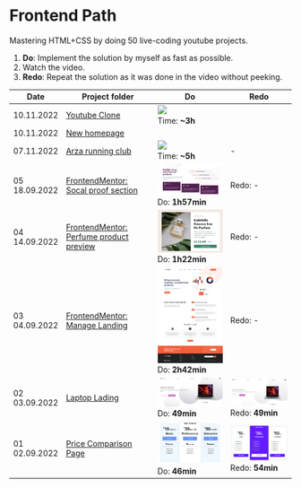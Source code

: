 # Frontend Path

Mastering HTML+CSS by doing 50 live-coding youtube projects. 

1. **Do**: Implement the solution by myself as fast as possible. 
2. Watch the video.
3. **Redo**: Repeat the solution as it was done in the video without peeking.

| Date                | Project folder                                               | Do                                                           | Redo                                                         |
| ------------------- | ------------------------------------------------------------ | ------------------------------------------------------------ | ------------------------------------------------------------ |
| 10.11.2022          | [Youtube Clone](fr08_youtube_clone)                          | ![](D:\workspace\html\frontend-path-50\fr08_youtube_clone\do\result.png)<br />Time: **~3h** |                                                              |
| 10.11.2022          | [New homepage](fr07_new_homepage_main)                       |                                                              |                                                              |
| 07.11.2022          | [Arza running club](fr06_arza)                               | ![](D:\workspace\html\frontend-path-50\fr06_arza\result.png)<br />Time: **~5h** | -                                                            |
| 05<br />18.09.2022  | [FrontendMentor: Socal proof section](fr05_fm_social_proof_section) | <img src="fr05_fm_social_proof_section/do/result.png" style="width:300px" /><br />Do: **1h57min** | Redo: -                                                      |
| 04<br />14.09.2022  | [FrontendMentor: Perfume product preview](fr04_fm_product_preview) | <img src="fr04_fm_product_preview/do/result.png" style="width:300px" /><br />Do: **1h22min** | Redo: -                                                      |
| 03 <br />04.09.2022 | [FrontendMentor: Manage Landing](fr03_fm_manage_landing_orange) | <img src="fr03_fm_manage_landing_orange/do/result.png" style="width:300px" /> <br />Do: **2h42min** | Redo: -                                                      |
| 02 <br />03.09.2022 | [Laptop Lading](fr02_laptop_landing)                         | <img src="fr02_laptop_landing/do/result.png" style="width:300px" /> <br />Do: **49min** | <img src="fr02_laptop_landing/redo/result.png" style="width:300px" /><br />Redo: **49min** |
| 01 <br />02.09.2022 | [Price Comparison Page](fr02_HTML-CSS-Price-Comparison-Table) | <img src="fr01_HTML-CSS-Price-Comparison-Table/do/result.png" style="width:300px" /> <br />Do: **46min** | <img src="fr01_HTML-CSS-Price-Comparison-Table/redo/result.png" style="width:300px" /> <br />Redo: **54min** |

